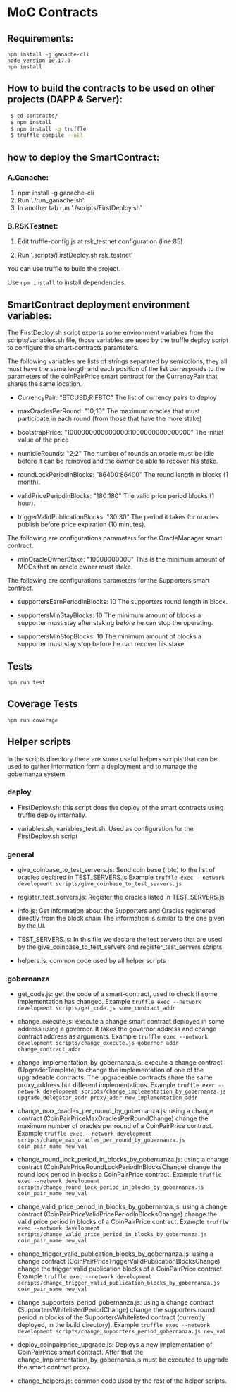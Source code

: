 # MoC Contracts

## Requirements:

```
npm install -g ganache-cli
node version 10.17.0
npm install
```

## How to build the contracts to be used on other projects (DAPP & Server):

```bash
 $ cd contracts/
 $ npm install
 $ npm install -g truffle
 $ truffle compile --all
```

## how to deploy the SmartContract:

### A.Ganache:

1) npm install -g ganache-cli
2) Run './run_ganache.sh'
3) In another tab run './scripts/FirstDeploy.sh'


### B.RSKTestnet:

1) Edit truffle-config.js at rsk_testnet configuration  (line:85)

2) Run '.scripts/FirstDeploy.sh rsk_testnet'



You can use truffle to build the project.

Use `npm install` to install  dependencies.

## SmartContract deployment environment variables:

The FirstDeploy.sh script exports some environment variables from the scripts/variables.sh file, those
variables are used by the truffle deploy script to configure the smart-contracts parameters.

The following variables are lists of strings separated by semicolons, they all must have the same length and each 
position of the list corresponds to the parameters of the coinPairPrice smart contract for the CurrencyPair 
that shares the same location.
 
- CurrencyPair: "BTCUSD;RIFBTC"
  The list of currency pairs to deploy
  
- maxOraclesPerRound: "10;10"
  The maximum oracles that must participate in each round (from those that have the more stake)
  
- bootstrapPrice: "1000000000000000:1000000000000000"
  The initial value of the price 
  
- numIdleRounds: "2;2"
  The number of rounds an oracle must be idle before it can be removed and the owner be able to recover his stake.

- roundLockPeriodInBlocks: "86400:86400"
  The round length in blocks (1 month).

- validPricePeriodInBlocks: "180:180"
  The valid price period blocks (1 hour).

- triggerValidPublicationBlocks: "30:30"
  The period it takes for oracles publish before price expiration (10 minutes).

The following are configurations parameters for the OracleManager smart contract.        

- minOracleOwnerStake: "10000000000" 
  This is the minimum amount of MOCs that an oracle owner must stake.  
  
The following are configurations parameters for the Supporters smart contract.        

- supportersEarnPeriodInBlocks: 10
  The supporters round length in block.
  
- supportersMinStayBlocks: 10
  The minimum amount of blocks a supporter must stay after staking before he can stop the operating.
  
- supportersMinStopBlocks: 10
  The minimum amount of blocks a supporter must stay stop before he can recover his stake.

## Tests

```
npm run test
```

## Coverage Tests

```
npm run coverage
```


## Helper scripts
In the scripts directory there are some useful helpers scripts that can be used to gather information
form a deployment and to manage the gobernanza system.

### deploy

- FirstDeploy.sh: this script does the deploy of the smart contracts using truffle deploy internally.

- variables.sh, variables_test.sh: Used as configuration for the FirstDeploy.sh script


### general
- give_coinbase_to_test_servers.js: Send coin base (rbtc) to the list of oracles declared in TEST_SERVERS.js
    Example ```truffle exec --network development scripts/give_coinbase_to_test_servers.js```

- register_test_servers.js: Register the oracles listed in TEST_SERVERS.js 

- info.js: Get information about the Supporters and Oracles registered directly from the block chain
    The information is similar to the one given by the UI.

- TEST_SERVERS.js: In this file we declare the test servers that are used by the give_coinbase_to_test_servers 
    and register_test_servers scripts.

- helpers.js: common code used by all helper scripts

### gobernanza
- get_code.js: get the code of a smart-contract, used to check if some implementation has changed.
    Example ```truffle exec --network development scripts/get_code.js some_contract_addr```
 
- change_execute.js: execute a change smart contract deployed in some address using a governor. It
    takes the governor address and change contract address as arguments.
    Example ```truffle exec --network development scripts/change_execute.js gobernor_addr change_contract_addr```

- change_implementation_by_gobernanza.js: execute a change contract (UpgraderTemplate) to change the implementation
    of one of the upgradeable contracts. The upgradeable contracts share the same proxy_address but different implementations.
    Example ```truffle exec --network development scripts/change_implementation_by_gobernanza.js upgrade_delegator_addr proxy_addr new_implementation_addr```

- change_max_oracles_per_round_by_gobernanza.js: using a change contract (CoinPairPriceMaxOraclesPerRoundChange) change the
    maximum number of oracles per round of a CoinPairPrice contract.
    Example ```truffle exec --network development scripts/change_max_oracles_per_round_by_gobernanza.js coin_pair_name new_val```

- change_round_lock_period_in_blocks_by_gobernanza.js: using a change contract (CoinPairPriceRoundLockPeriodInBlocksChange) change the
    round lock period in blocks a CoinPairPrice contract.
    Example ```truffle exec --network development scripts/change_round_lock_period_in_blocks_by_gobernanza.js coin_pair_name new_val```

- change_valid_price_period_in_blocks_by_gobernanza.js: using a change contract (CoinPairPriceValidPricePeriodInBlocksChange) change the
    valid price period in blocks of a CoinPairPrice contract.
    Example ```truffle exec --network development scripts/change_valid_price_period_in_blocks_by_gobernanza.js coin_pair_name new_val```

- change_trigger_valid_publication_blocks_by_gobernanza.js: using a change contract (CoinPairPriceTriggerValidPublicationBlocksChange) change the
    trigger valid publication blocks of a CoinPairPrice contract.
    Example ```truffle exec --network development scripts/change_trigger_valid_publication_blocks_by_gobernanza.js coin_pair_name new_val```

- change_supporters_period_gobernanza.js: using a change contract (SupportersWhitelistedPeriodChange) change the
    supporters round period in blocks of the SupportersWhitelisted contract (currently deployed, in the build directory).
    Example ```truffle exec --network development scripts/change_supporters_period_gobernanza.js new_val```
  
- deploy_coinpairprice_upgrade.js: Deploys a new implementation of CoinPairPrice smart contract. After that the
    change_implementation_by_gobernanza.js must be executed to upgrade the smart contract proxy.

- change_helpers.js: common code used by the rest of the helper scripts. 

